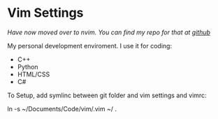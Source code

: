 # Vim Settings
*Have now moved over to nvim. You can find my repo for that at [github](https://github.com/SOlsson91/nvim)*

My personal development enviroment.
I use it for coding:
- C++
- Python
- HTML/CSS
- C#


To Setup, add symlinc between git folder and vim settings and vimrc:

ln -s ~/Documents/Code/vim/.vim ~/ .
